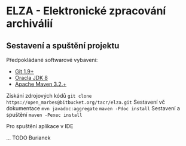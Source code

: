 # ELZA - Elektronické zpracování archiválií

## Sestavení a spuštění projektu

Předpokládané softwarové vybavení:

* [Git 1.9+](https://git-scm.com/download/win)
* [Oracla JDK 8](http://www.oracle.com/technetwork/java/javase/downloads/jdk8-downloads-2133151.html)
* [Apache Maven 3.2.+](https://maven.apache.org/download.cgi)

Získání zdrojových kódů `git clone https://open_marbes@bitbucket.org/tacr/elza.git`
Sestavení vč dokumentace `mvn javadoc:aggregate` `maven -Pdoc install`
Sestavení a spuštění `maven -Pexec install`

Pro spuštění aplikace v IDE

...
TODO Burianek
